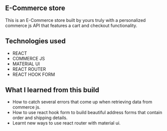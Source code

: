 ## E-Commerce store

This is an E-Commerce store built  by yours truly with a personalized commerce js API that features a cart and checkout functionality.

## Technologies used
- REACT
- COMMERCE JS
- MATERIAL UI
- REACT ROUTER
- REACT HOOK FORM

## What I learned from this build
- How to catch several errors that come up when retrieving data from commerce js.
- How to use react hook form to build beautiful address forms that contain order and shipping details.
- Learnt new ways to use react router with material ui.


